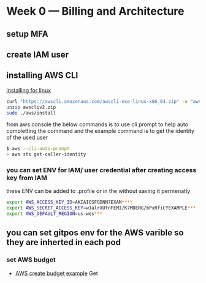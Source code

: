 # Week 0 — Billing and Architecture
## setup MFA
## create IAM user
## installing AWS CLI 
[installing for linux](https://docs.aws.amazon.com/cli/latest/userguide/getting-started-install.html)

```bash
curl "https://awscli.amazonaws.com/awscli-exe-linux-x86_64.zip" -o "awscliv2.zip"
unzip awscliv2.zip
sudo ./aws/install
```
from aws console the below commands is to use cli prompt to help auto completting the command
and the example command is to get the identity of the used user
```bash
$ aws --cli-auto-prompt
> aws sts get-caller-identity
```
### you can set ENV for IAM/ user credential after creating access key from IAM
these ENV can be added to .profile or in the without saving it permenatly
```bash
export AWS_ACCESS_KEY_ID=AKIAIOSFODNN7EXAM****
export AWS_SECRET_ACCESS_KEY=wJalrXUtnFEMI/K7MDENG/bPxRfiCYEXAMPLE***
export AWS_DEFAULT_REGION=us-wes***
```
## you can set gitpos env for the AWS varible so they are inherted in each pod

### set AWS budget 
- [AWS create budget example](https://docs.aws.amazon.com/cli/latest/reference/budgets/create-budget.html#examples)
Get 

